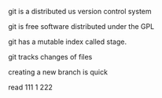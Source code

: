 git is a distributed us version control system

git is free software distributed under the GPL

git has a mutable index called stage.

git tracks changes of files

creating a new branch is quick

read  111
1 222

